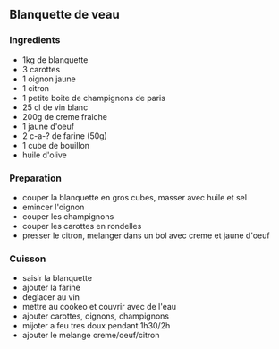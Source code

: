 ## Blanquette de veau

### Ingredients

- 1kg de blanquette
- 3 carottes
- 1 oignon jaune
- 1 citron
- 1 petite boite de champignons de paris
- 25 cl de vin blanc
- 200g de creme fraiche
- 1 jaune d'oeuf
- 2 c-a-? de farine (50g)
- 1 cube de bouillon
- huile d'olive

### Preparation

- couper la blanquette en gros cubes, masser avec huile et sel
- emincer l'oignon
- couper les champignons
- couper les carottes en rondelles
- presser le citron, melanger dans un bol avec creme et jaune d'oeuf

### Cuisson

- saisir la blanquette
- ajouter la farine
- deglacer au vin
- mettre au cookeo et couvrir avec de l'eau
- ajouter carottes, oignons, champignons
- mijoter a feu tres doux pendant 1h30/2h
- ajouter le melange creme/oeuf/citron
